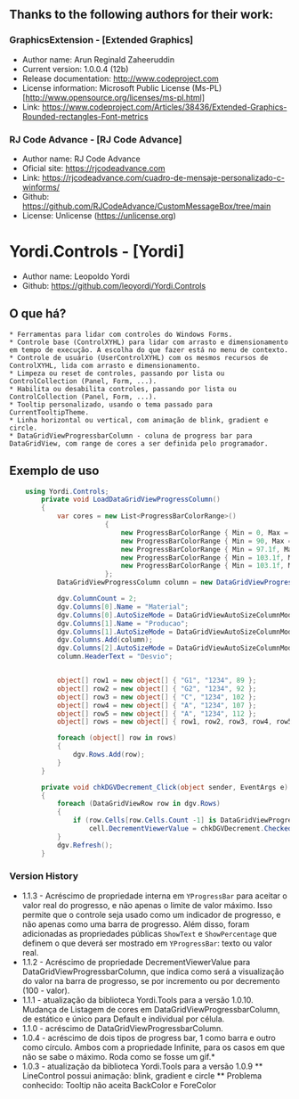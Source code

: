 ﻿## Thanks to the following authors for their work:
 ### GraphicsExtension - [Extended Graphics]
 * Author name:           Arun Reginald Zaheeruddin
 * Current version:       1.0.0.4 (12b)
 * Release documentation: http://www.codeproject.com
 * License information:   Microsoft Public License (Ms-PL) [http://www.opensource.org/licenses/ms-pl.html]
 * Link:				  https://www.codeproject.com/Articles/38436/Extended-Graphics-Rounded-rectangles-Font-metrics


 ### RJ Code Advance - [RJ Code Advance]
 * Author name:          RJ Code Advance                    
 * Oficial site:         https://rjcodeadvance.com
 * Link:                 https://rjcodeadvance.com/cuadro-de-mensaje-personalizado-c-winforms/  
 * Github:               https://github.com/RJCodeAdvance/CustomMessageBox/tree/main
 * License:              Unlicense (https://unlicense.org)


# Yordi.Controls - [Yordi]
 * Author name:          Leopoldo Yordi
 * Github:               https://github.com/leoyordi/Yordi.Controls


## O que há?
	* Ferramentas para lidar com controles do Windows Forms.
	* Controle base (ControlXYHL) para lidar com arrasto e dimensionamento em tempo de execução. A escolha do que fazer está no menu de contexto.
	* Controle de usuário (UserControlXYHL) com os mesmos recursos de ControlXYHL, lida com arrasto e dimensionamento.
	* Limpeza ou reset de controles, passando por lista ou ControlCollection (Panel, Form, ...).
	* Habilita ou desabilita controles, passando por lista ou ControlCollection (Panel, Form, ...).
	* Tooltip personalizado, usando o tema passado para CurrentTooltipTheme.
	* Linha horizontal ou vertical, com animação de blink, gradient e circle.
	* DataGridViewProgressbarColumn - coluna de progress bar para DataGridView, com range de cores a ser definida pelo programador.


## Exemplo de uso
```csharp
    using Yordi.Controls;
        private void LoadDataGridViewProgressColumn()
        {
            var cores = new List<ProgressBarColorRange>()
                        {
                            new ProgressBarColorRange { Min = 0, Max = 90, Color = Color.Red },
                            new ProgressBarColorRange { Min = 90, Max = 97, Color = Color.Yellow },
                            new ProgressBarColorRange { Min = 97.1f, Max = 103, Color = Color.Green },
                            new ProgressBarColorRange { Min = 103.1f, Max = 110, Color = Color.Yellow },
                            new ProgressBarColorRange { Min = 103.1f, Max = int.MaxValue, Color = Color.Red }
                        };
            DataGridViewProgressColumn column = new DataGridViewProgressColumn(){ ColorRanges = cores, DecrementViewerValue = false };

            dgv.ColumnCount = 2;
            dgv.Columns[0].Name = "Material";
            dgv.Columns[0].AutoSizeMode = DataGridViewAutoSizeColumnMode.Fill;
            dgv.Columns[1].Name = "Producao";
            dgv.Columns[1].AutoSizeMode = DataGridViewAutoSizeColumnMode.Fill;
            dgv.Columns.Add(column);
            dgv.Columns[2].AutoSizeMode = DataGridViewAutoSizeColumnMode.Fill;
            column.HeaderText = "Desvio";


            object[] row1 = new object[] { "G1", "1234", 89 };
            object[] row2 = new object[] { "G2", "1234", 92 };
            object[] row3 = new object[] { "C", "1234", 102 };
            object[] row4 = new object[] { "A", "1234", 107 };
            object[] row5 = new object[] { "A", "1234", 112 };
            object[] rows = new object[] { row1, row2, row3, row4, row5 };

            foreach (object[] row in rows)
            {
                dgv.Rows.Add(row);
            }
        }

        private void chkDGVDecrement_Click(object sender, EventArgs e)
        {
            foreach (DataGridViewRow row in dgv.Rows)
            {
                if (row.Cells[row.Cells.Count -1] is DataGridViewProgressCell cell)
                    cell.DecrementViewerValue = chkDGVDecrement.Checked;
            }
            dgv.Refresh();
        }

```


### Version History
* 1.1.3 - Acréscimo de propriedade interna em ```YProgressBar``` para aceitar o valor real do progresso, e não apenas o limite de valor máximo. 
    Isso permite que o controle seja usado como um indicador de progresso, e não apenas como uma barra de progresso.
    Além disso, foram adicionadas as propriedades públicas ```ShowText``` e ```ShowPercentage``` que definem o que deverá ser mostrado em ```YProgressBar```: texto ou valor real.
* 1.1.2 - Acréscimo de propriedade DecrementViewerValue para DataGridViewProgressbarColumn, que indica como será a visualização do valor na barra de progresso, 
    se por incremento ou por decremento (100 - valor).
* 1.1.1 - atualização da biblioteca Yordi.Tools para a versão 1.0.10. Mudança de Listagem de cores em DataGridViewProgressbarColumn, de estático e único para Default e individual por célula.
* 1.1.0 - acréscimo de DataGridViewProgressbarColumn.
* 1.0.4 - acréscimo de dois tipos de progress bar, 1 como barra e outro como círculo. 
Ambos com a propriedade Infinite, para os casos em que não se sabe o máximo. Roda como se fosse um gif.*
* 1.0.3 - atualização da biblioteca Yordi.Tools para a versão 1.0.9
** LineControl possui animação: blink, gradient e circle
** Problema conhecido: Tooltip não aceita BackColor e ForeColor